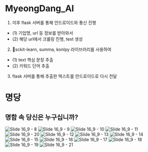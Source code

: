 # MyeongDang_AI


1. 이후 flask 서버를 통해 안드로이드와 통신 진행
- (1) 기업명, url 등 정보를 받아와서
- (2) 해당 url에서 크롤링 진행, text 생성

2. sckit-learn, summa, konlpy 라이브러리를 사용하여 
- (1) text 핵심 문장 추출
- (2) 키워드 단어 추출

3. flask 서버를 통해 추출한 텍스트를 안드로이드로 다시 전달

# 명당
## 명함 속 당신은 누구십니까?

<!--

**Here are some ideas to get you started:**

🙋‍♀️ A short introduction - what is your organization all about?
🌈 Contribution guidelines - how can the community get involved?
👩‍💻 Useful resources - where can the community find your docs? Is there anything else the community should know?
🍿 Fun facts - what does your team eat for breakfast?
🧙 Remember, you can do mighty things with the power of [Markdown](https://docs.github.com/github/writing-on-github/getting-started-with-writing-and-formatting-on-github/basic-writing-and-formatting-syntax)
-->
![Slide 16_9 - 8](https://github.com/2023-sw-univ-hackaton-Team33/.github/assets/56333631/3f2f8d9f-34cb-44ca-ac4a-835c2f2aa0fa)
![Slide 16_9 - 9](https://github.com/2023-sw-univ-hackaton-Team33/.github/assets/56333631/f8dac6ee-60ce-4367-b856-1bf79461a241)
![Slide 16_9 - 10](https://github.com/2023-sw-univ-hackaton-Team33/.github/assets/56333631/833b1b69-b0a8-49c4-9153-a70063af216e)
![Slide 16_9 - 11](https://github.com/2023-sw-univ-hackaton-Team33/.github/assets/56333631/06f699f7-b6ff-4e99-bd73-9b41e8516925)
![Slide 16_9 - 20](https://github.com/2023-sw-univ-hackaton-Team33/.github/assets/56333631/c1826fc1-fe85-41a7-bc8d-ab9872d6e2e4)
![Slide 16_9 - 12](https://github.com/2023-sw-univ-hackaton-Team33/.github/assets/56333631/27febf82-7857-428e-aabf-8243fd0c9e50)
![Slide 16_9 - 13](https://github.com/2023-sw-univ-hackaton-Team33/.github/assets/56333631/c07bb298-14b5-437f-888e-9c3b53cf2600)
![Slide 16_9 - 14](https://github.com/2023-sw-univ-hackaton-Team33/.github/assets/56333631/3b5d236a-32a8-4063-8068-ba88a6722a5c)
![Slide 16_9 - 15](https://github.com/2023-sw-univ-hackaton-Team33/.github/assets/56333631/1c61d880-3548-4e6e-9b48-dca1fcf0eb90)
![Slide 16_9 - 16](https://github.com/2023-sw-univ-hackaton-Team33/.github/assets/56333631/8889bafa-e17e-447f-919f-06637baca85e)
![Slide 16_9 - 17](https://github.com/2023-sw-univ-hackaton-Team33/.github/assets/56333631/b7d18102-b25e-4f33-b1a7-6a8eaf6e9095)
![Slide 16_9 - 18](https://github.com/2023-sw-univ-hackaton-Team33/.github/assets/56333631/fb98af97-98af-4889-a0de-800fb8478ad6)
![Slide 16_9 - 19](https://github.com/2023-sw-univ-hackaton-Team33/.github/assets/56333631/b7b24795-9e59-4442-9113-9d0e99561a87)
![Slide 16_9 - 21](https://github.com/2023-sw-univ-hackaton-Team33/.github/assets/56333631/280ed57a-e467-4971-8796-dfe1e617bd7b)
